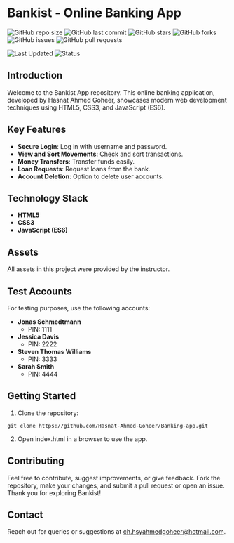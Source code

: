 # Bankist - Online Banking App

![GitHub repo size](https://img.shields.io/github/repo-size/Hasnat-Ahmed-Goheer/Banking-app)
![GitHub last commit](https://img.shields.io/github/last-commit/Hasnat-Ahmed-Goheer/Banking-app?color=blue)
![GitHub stars](https://img.shields.io/github/stars/Hasnat-Ahmed-Goheer/Banking-app)
![GitHub forks](https://img.shields.io/github/forks/Hasnat-Ahmed-Goheer/Banking-app)
![GitHub issues](https://img.shields.io/github/issues/Hasnat-Ahmed-Goheer/Banking-app)
![GitHub pull requests](https://img.shields.io/github/issues-pr/Hasnat-Ahmed-Goheer/Banking-app)

![Last Updated](https://img.shields.io/github/last-commit/Hasnat-Ahmed-Goheer/Banking-app?label=Last%20Updated&color=yellow)
![Status](https://img.shields.io/badge/Status-Completed-brightgreen)

## Introduction

Welcome to the Bankist App repository. This online banking application, developed by Hasnat Ahmed Goheer, showcases modern web development techniques using HTML5, CSS3, and JavaScript (ES6).

## Key Features

- **Secure Login**: Log in with username and password.
- **View and Sort Movements**: Check and sort transactions.
- **Money Transfers**: Transfer funds easily.
- **Loan Requests**: Request loans from the bank.
- **Account Deletion**: Option to delete user accounts.

## Technology Stack

- **HTML5**
- **CSS3**
- **JavaScript (ES6)**

## Assets

All assets in this project were provided by the instructor.

## Test Accounts

For testing purposes, use the following accounts:

- **Jonas Schmedtmann**
  - PIN: 1111
- **Jessica Davis**
  - PIN: 2222
- **Steven Thomas Williams**
  - PIN: 3333
- **Sarah Smith**
  - PIN: 4444

## Getting Started

1. Clone the repository:
  ```
  git clone https://github.com/Hasnat-Ahmed-Goheer/Banking-app.git
  ```
2. Open index.html in a browser to use the app.

## Contributing
Feel free to contribute, suggest improvements, or give feedback. Fork the repository, make your changes, and submit a pull request or open an issue.
Thank you for exploring Bankist!

## Contact
Reach out for queries or suggestions at [ch.hsyahmedgoheer@hotmail.com](mailto:ch.hsyahmedgoheer@hotmail.com).

<!---
Repository URL: https://github.com/Hasnat-Ahmed-Goheer/Banking-app
--->
